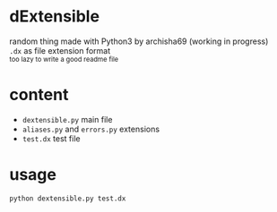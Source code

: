 # dExtensible
random thing made with Python3 by archisha69 (working in progress) <br>
`.dx` as file extension format <br>
<sub> too lazy to write a good readme file </sub>

# content
- `dextensible.py` main file
- `aliases.py` and `errors.py` extensions 
- `test.dx` test file

# usage
`python dextensible.py test.dx`
